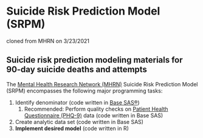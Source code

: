 # Suicide Risk Prediction Model (SRPM)
cloned from MHRN on 3/23/2021 
## Suicide risk prediction modeling materials for 90-day suicide deaths and attempts

The [Mental Health Research Network (MHRN)](http://hcsrn.org/mhrn/en/) Suicide Risk Prediction Model (SRPM) encompasses the following major programming tasks:

1. Identify denominator (code written in [Base SAS®](http://www.sas.com/en_us/software/base-sas.html))
    1. Recommended: Perform quality checks on [Patient Health Questionnaire (PHQ-9)](https://www.ncbi.nlm.nih.gov/pmc/articles/PMC1495268/) data (code written in Base SAS)
2. Create analytic data set (code written in Base SAS)
3. **Implement desired model** (code written in R)
